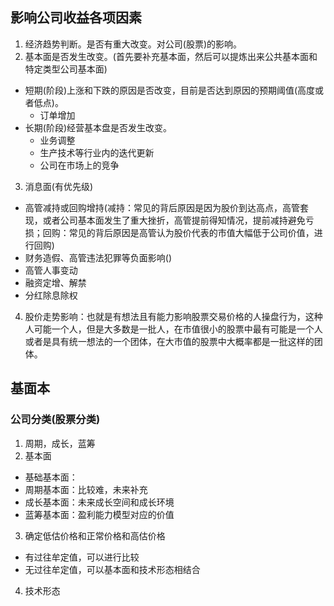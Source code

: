 ## 影响公司收益各项因素
1. 经济趋势判断。是否有重大改变。对公司(股票)的影响。
2. 基本面是否发生改变。(首先要补充基本面，然后可以提炼出来公共基本面和特定类型公司基本面)
  - 短期(阶段)上涨和下跌的原因是否改变，目前是否达到原因的预期阈值(高度或者低点)。
    - 订单增加
  - 长期(阶段)经营基本盘是否发生改变。
    - 业务调整
    - 生产技术等行业内的迭代更新
    - 公司在市场上的竞争
3. 消息面(有优先级)
  - 高管减持或回购增持(减持：常见的背后原因是因为股价到达高点，高管套现，或者公司基本面发生了重大挫折，高管提前得知情况，提前减持避免亏损；回购：常见的背后原因是高管认为股价代表的市值大幅低于公司价值，进行回购)
  - 财务造假、高管违法犯罪等负面影响()
  - 高管人事变动
  - 融资定增、解禁
  - 分红除息除权
4. 股价走势影响：也就是有想法且有能力影响股票交易价格的人操盘行为，这种人可能一个人，但是大多数是一批人，在市值很小的股票中最有可能是一个人或者是具有统一想法的一个团体，在大市值的股票中大概率都是一批这样的团体。

## 基面本
### 公司分类(股票分类)
1. 周期，成长，蓝筹
2. 基本面
  - 基础基本面：
  - 周期基本面：比较难，未来补充
  - 成长基本面：未来成长空间和成长环境
  - 蓝筹基本面：盈利能力模型对应的价值
3. 确定低估价格和正常价格和高估价格
  - 有过往牟定值，可以进行比较
  - 无过往牟定值，可以基本面和技术形态相结合
4. 技术形态